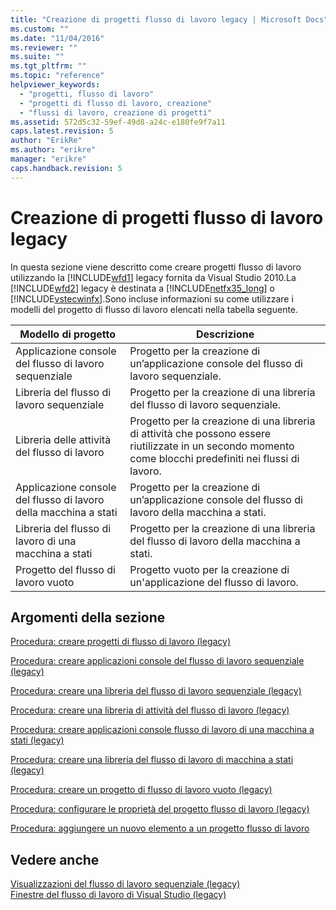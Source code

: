 ```yaml
---
title: "Creazione di progetti flusso di lavoro legacy | Microsoft Docs"
ms.custom: ""
ms.date: "11/04/2016"
ms.reviewer: ""
ms.suite: ""
ms.tgt_pltfrm: ""
ms.topic: "reference"
helpviewer_keywords: 
  - "progetti, flusso di lavoro"
  - "progetti di flusso di lavoro, creazione"
  - "flussi di lavoro, creazione di progetti"
ms.assetid: 572d5c32-59ef-49d8-a24c-e180fe9f7a11
caps.latest.revision: 5
author: "ErikRe"
ms.author: "erikre"
manager: "erikre"
caps.handback.revision: 5
---
```

# Creazione di progetti flusso di lavoro legacy
In questa sezione viene descritto come creare progetti flusso di lavoro utilizzando la [!INCLUDE[wfd1](../workflow-designer/includes/wfd1_md.md)] legacy fornita da Visual Studio 2010.La [!INCLUDE[wfd2](../workflow-designer/includes/wfd2_md.md)] legacy è destinata a [!INCLUDE[netfx35_long](../workflow-designer/includes/netfx35_long_md.md)] o [!INCLUDE[vstecwinfx](../workflow-designer/includes/vstecwinfx_md.md)].Sono incluse informazioni su come utilizzare i modelli del progetto di flusso di lavoro elencati nella tabella seguente.  
  
|Modello di progetto|Descrizione|  
|-------------------------|-----------------|  
|Applicazione console del flusso di lavoro sequenziale|Progetto per la creazione di un’applicazione console del flusso di lavoro sequenziale.|  
|Libreria del flusso di lavoro sequenziale|Progetto per la creazione di una libreria del flusso di lavoro sequenziale.|  
|Libreria delle attività del flusso di lavoro|Progetto per la creazione di una libreria di attività che possono essere riutilizzate in un secondo momento come blocchi predefiniti nei flussi di lavoro.|  
|Applicazione console del flusso di lavoro della macchina a stati|Progetto per la creazione di un’applicazione console del flusso di lavoro della macchina a stati.|  
|Libreria del flusso di lavoro di una macchina a stati|Progetto per la creazione di una libreria del flusso di lavoro della macchina a stati.|  
|Progetto del flusso di lavoro vuoto|Progetto vuoto per la creazione di un'applicazione del flusso di lavoro.|  
  
## Argomenti della sezione  
 [Procedura: creare progetti di flusso di lavoro \(legacy\)](../workflow-designer/how-to-create-workflow-projects-legacy.md)  
  
 [Procedura: creare applicazioni console del flusso di lavoro sequenziale \(legacy\)](../workflow-designer/how-to-create-sequential-workflow-console-applications-legacy.md)  
  
 [Procedura: creare una libreria del flusso di lavoro sequenziale \(legacy\)](../workflow-designer/how-to-create-a-sequential-workflow-library-legacy.md)  
  
 [Procedura: creare una libreria di attività del flusso di lavoro \(legacy\)](../workflow-designer/how-to-create-a-workflow-activity-library-legacy.md)  
  
 [Procedura: creare applicazioni console flusso di lavoro di una macchina a stati \(legacy\)](../workflow-designer/how-to-create-state-machine-workflow-console-applications-legacy.md)  
  
 [Procedura: creare una libreria del flusso di lavoro di macchina a stati \(legacy\)](../workflow-designer/how-to-create-a-state-machine-workflow-library-legacy.md)  
  
 [Procedura: creare un progetto di flusso di lavoro vuoto \(legacy\)](../workflow-designer/how-to-create-an-empty-workflow-project-legacy.md)  
  
 [Procedura: configurare le proprietà del progetto flusso di lavoro \(legacy\)](../workflow-designer/how-to-configure-workflow-project-properties-legacy.md)  
  
 [Procedura: aggiungere un nuovo elemento a un progetto flusso di lavoro](../workflow-designer/how-to-add-a-new-item-to-a-workflow-project-legacy.md)  
  
## Vedere anche  
 [Visualizzazioni del flusso di lavoro sequenziale \(legacy\)](../workflow-designer/sequential-workflow-views-legacy.md)   
 [Finestre del flusso di lavoro di Visual Studio \(legacy\)](../workflow-designer/visual-studio-workflow-windows-legacy.md)